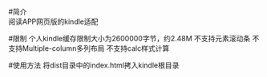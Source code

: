 #简介  
阅读APP网页版的kindle适配  

#限制
个人kindle缓存限制大小为2600000字节，约2.48M
不支持元素滚动条
不支持Multiple-column多列布局
不支持calc样式计算

#使用方法
将dist目录中的index.html拷入kindle根目录

